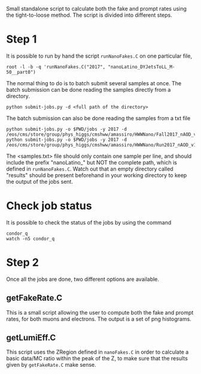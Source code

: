 Small standalone script to calculate both the fake and prompt rates using the tight-to-loose method. The script is divided into different steps.

# Step 1

It is possible to run by hand the script `runNanoFakes.C` on one particular file,

    root -l -b -q 'runNanoFakes.C("2017", "nanoLatino_DYJetsToLL_M-50__part0")

The normal thing to do is to batch submit several samples at once. The batch submission can be done reading the samples directly from a directory.

    python submit-jobs.py -d <full path of the directory>

The batch submission can also be done reading the samples from a txt file

    python submit-jobs.py -o $PWD/jobs -y 2017 -d /eos/cms/store/group/phys_higgs/cmshww/amassiro/HWWNano/Fall2017_nAOD_v1_Full2017v2/MCl1loose2017v2__MCCorr2017__btagPerEvent/
    python submit-jobs.py -o $PWD/jobs -y 2017 -d /eos/cms/store/group/phys_higgs/cmshww/amassiro/HWWNano/Run2017_nAOD_v1_Full2017v2/DATAl1loose2017v2__DATACorr2017/

The <samples.txt> file should only contain one sample per line, and should include the prefix "nanoLatino_" but NOT the complete path, which is defined in `runNanoFakes.C`. Watch out that an empty directory called "results" should be present beforehand in your working directory to keep the output of the jobs sent.


# Check job status

It is possible to check the status of the jobs by using the command

    condor_q      
    watch -n5 condor_q


# Step 2

Once all the jobs are done, two different options are available.

## getFakeRate.C

This is a small script allowing the user to compute both the fake and prompt rates, for both muons and electrons. The output is a set of png histograms.

## getLumiEff.C

This script uses the ZRegion defined in `nanoFakes.C` in order to calculate a basic data/MC ratio within the peak of the Z, to make sure that the results given by `getFakeRate.C` make sense.

